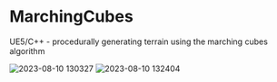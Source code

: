 # MarchingCubes
UE5/C++ - procedurally generating terrain using the marching cubes algorithm

![2023-08-10 130327](https://github.com/haldorj/MarchingCubes/assets/89477584/a658662b-7b17-499b-975f-19cc6994f472)
![2023-08-10 132404](https://github.com/haldorj/MarchingCubes/assets/89477584/04d241a1-3be3-41f3-aeea-0df87905b52c)
